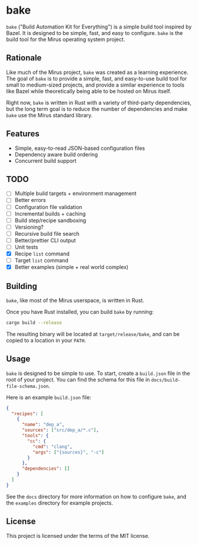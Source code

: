 # bake

`bake` ("Build Automation Kit for Everything") is a simple build tool inspired by Bazel. It is designed to be simple, fast, and easy to configure. `bake` is the build tool for the Mirus operating system project.

## Rationale

Like much of the Mirus project, `bake` was created as a learning experience. The goal of `bake` is to provide a simple, fast, and easy-to-use build tool for small to medium-sized projects, and provide a similar experience to tools like Bazel while theoretically being able to be hosted on Mirus itself.

Right now, `bake` is written in Rust with a variety of third-party dependencies, but the long term goal is to reduce the number of dependencies and make `bake` use the Mirus standard library.

## Features

- Simple, easy-to-read JSON-based configuration files
- Dependency aware build ordering
- Concurrent build support

## TODO

- [ ] Multiple build targets + environment management
- [ ] Better errors
- [ ] Configuration file validation
- [ ] Incremental builds + caching
- [ ] Build step/recipe sandboxing
- [ ] Versioning?
- [ ] Recursive build file search
- [ ] Better/prettier CLI output
- [ ] Unit tests
- [x] Recipe `list` command
- [ ] Target `list` command
- [x]  Better examples (simple + real world complex)

## Building

`bake`, like most of the Mirus userspace, is written in Rust.

Once you have Rust installed, you can build `bake` by running:

```sh
cargo build --release
```

The resulting binary will be located at `target/release/bake`, and can be copied to a location in your `PATH`.

## Usage

`bake` is designed to be simple to use. To start, create a `build.json` file in the root of your project. You can find the schema for this file in `docs/build-file-schema.json`.

Here is an example `build.json` file:

```json
{
  "recipes": [
    {
      "name": "dep_a",
      "sources": ["src/dep_a/*.c"],
      "tools": {
        "cc": {
          "cmd": "clang",
          "args": ["{sources}", "-c"]
        }
      },
      "dependencies": []
    }
  ]
}
```

See the `docs` directory for more information on how to configure `bake`, and the `examples` directory for example projects.

## License

This project is licensed under the terms of the MIT license.
